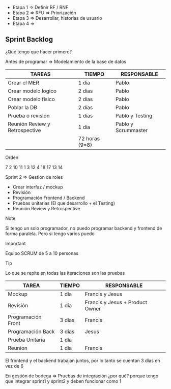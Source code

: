 - Etapa 1 => Definir RF / RNF
- Etapa 2 => RFU => Priorización
- Etapa 3 => Desarrollar, historias de usuario
- Etapa 4 => 


## Sprint Backlog

¿Qué tengo que hacer primero?

Antes de programar => Modelamiento de la base de datos

| TAREAS | TIEMPO | RESPONSABLE|
|--------|--------|------------|
| Crear el MER| 1 día | Pablo|
|Crear modelo logico| 2 días | Pablo|
| Crear modelo físico | 2 dias| Pablo|
|Poblar la DB| 2 días| Pablo|
|Prueba o revisión| 1 días | Pablo y Testing| 
| Reunión Review y Retrospective | 1 día | Pablo y Scrummaster|
| | 72 horas (9*8)| |

Orden

7
2
10
11
1
3
12
4
18
17
13
14

Sprint 2 => Gestion de roles
- Crear interfaz / mockup
- Revisión
- Programación Frontend / Backend
- Pruebas unitarias (El que desarrollo + el Testing)
- Reunión Review y Retrospective

> [!NOTE]
> Si tengo un solo programador, no puedo programar backend y frontend de forma paralela. Pero si tengo varios puedo

> [!IMPORTANT]
> Equipo SCRUM de 5 a 10 personas

> [!TIP]
> Lo que se repite en todas las iteraciones son las pruebas

| TAREA | TIEMPO | RESPONSABLE |
| ------ |------| ------|  
| Mockup | 1 día | Francis y Jesus |
| Revisión | 1 día | Francis y Jesus + Product Owner|
| Programación Front| 3 días | Francis |
| Programación Back | 3 días | Jesus |
| Prueba Unitaria | 1 día | |
| Reunion | 1 día | Francis |

El frontend y el backend trabajan juntos, por lo tanto se cuentan 3 días en vez de 6


En gestión de bodega => Pruebas de integración
¿por qué? porque tengo que integrar sprint1 y sprint2 y deben funcionar como 1

